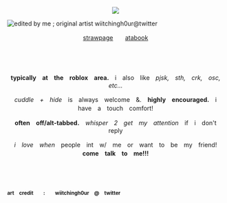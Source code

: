 <p align="center"

![](https://komarev.com/ghpvc/?username=itarinn&color=lightgrey)

![edited by me ; original artist wiitchingh0ur@twitter](https://files.catbox.moe/fmaei6.png)

<p align="center"

[strawpage](https://computercide.straw.page/ponytown)　　[atabook](medkitted.atabook.org)

#
#

　
<p align="center"

**typically　at　the　roblox　area.**　i　also　like　_pjsk,　sth,　crk,　osc,　etc..._

<p align="center"

_cuddle　+　hide_　is　always　welcome　&.　**highly　encouraged.**　i　have　a　touch　comfort!

<p align="center"

**often　off/alt-tabbed.**　_whisper　2　get　my　attention_　if　i　don't　reply

<p align="center"

_i　love　when_　people　int　w/　me　or　want　to　be　my　friend!　**come　talk　to　me!!!**

　
#
#

<sub>**art　credit　　:　　wiitchingh0ur　@　twitter**</sub>
